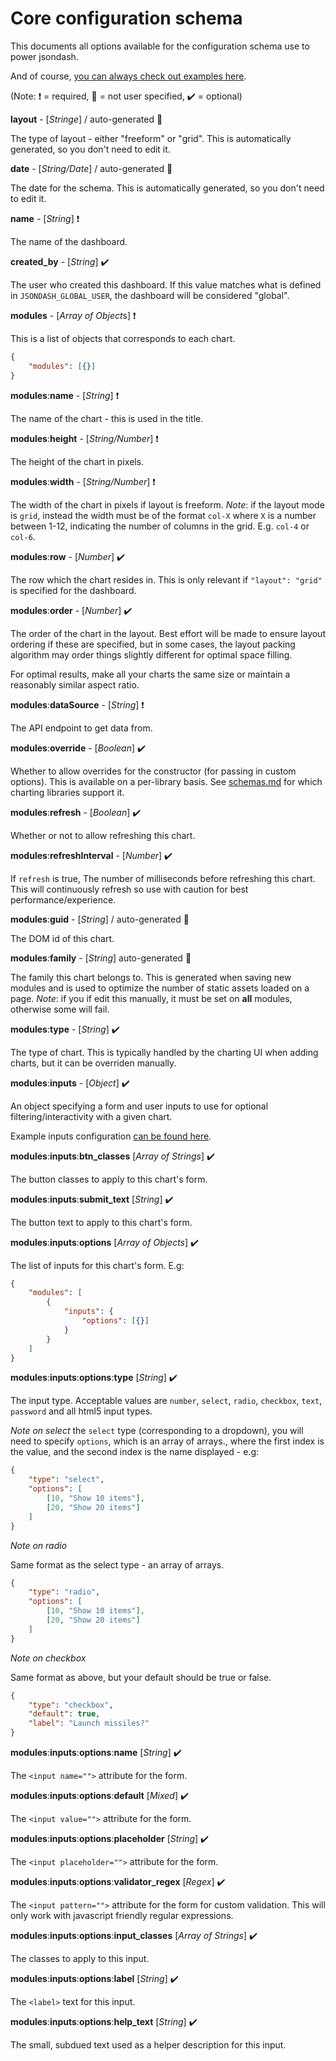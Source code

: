 # Core configuration schema

This documents all options available for the configuration schema use to power jsondash.

And of course, [you can always check out examples here](example_app/examples/config).

(Note: :heavy_exclamation_mark: = required, :no_entry_sign: = not user specified, :heavy_check_mark: = optional)

**layout** - [*Stringe*] / auto-generated :no_entry_sign:

The type of layout - either "freeform" or "grid". This is automatically generated, so you don't need to edit it.

**date** - [*String/Date*] / auto-generated :no_entry_sign:

The date for the schema. This is automatically generated, so you don't need to edit it.

**name** - [*String*] :heavy_exclamation_mark:

The name of the dashboard.

**created_by** - [*String*] :heavy_check_mark:

The user who created this dashboard. If this value matches what is defined in `JSONDASH_GLOBAL_USER`, the dashboard will be considered "global".

**modules** - [*Array of Object*s] :heavy_exclamation_mark:

This is a list of objects that corresponds to each chart.

```json
{
    "modules": [{}]
}
```

**modules**:**name** - [*String*] :heavy_exclamation_mark:

The name of the chart - this is used in the title.

**modules**:**height** - [*String/Number*] :heavy_exclamation_mark:

The height of the chart in pixels.

**modules**:**width** - [*String/Number*] :heavy_exclamation_mark:

The width of the chart in pixels if layout is freeform. *Note*: if the layout mode is `grid`, instead the width must be of the format `col-X` where `X` is a number between 1-12, indicating the number of columns in the grid. E.g. `col-4` or `col-6`.

**modules**:**row** - [*Number*] :heavy_check_mark:

The row which the chart resides in. This is only relevant if `"layout": "grid"` is specified for the dashboard.

**modules**:**order** - [*Number*] :heavy_check_mark:

The order of the chart in the layout. Best effort will be made to ensure layout ordering if these are specified, but in some cases, the layout packing algorithm may order things slightly different for optimal space filling.

For optimal results, make all your charts the same size or maintain a reasonably similar aspect ratio.

**modules**:**dataSource** - [*String*] :heavy_exclamation_mark:

The API endpoint to get data from.

**modules**:**override** - [*Boolean*] :heavy_check_mark:

Whether to allow overrides for the constructor (for passing in custom options). This is available on a per-library basis. See [schemas.md](schemas.md) for which charting libraries support it.

**modules**:**refresh** - [*Boolean*] :heavy_check_mark:

Whether or not to allow refreshing this chart.

**modules**:**refreshInterval** - [*Number*] :heavy_check_mark:

If `refresh` is true, The number of milliseconds before refreshing this chart. This will continuously refresh so use with caution for best performance/experience.

**modules**:**guid** - [*String*] / auto-generated :no_entry_sign:

The DOM id of this chart.

**modules**:**family** - [*String*] auto-generated :no_entry_sign:

The family this chart belongs to. This is generated when saving new modules and is used to optimize the number of static assets loaded on a page. *Note*: if you if edit this manually, it must be set on **all** modules, otherwise some will fail.

**modules**:**type** - [*String*] :heavy_check_mark:

The type of chart. This is typically handled by the charting UI when adding charts, but it can be overriden manually.

**modules**:**inputs** - [*Object*] :heavy_check_mark:

An object specifying a form and user inputs to use for optional filtering/interactivity with a given chart.

Example inputs configuration [can be found here](https://github.com/christabor/flask_jsondash/blob/master/example_app/examples/config/inputs.json).

**modules**:**inputs**:**btn_classes** [*Array of Strings*] :heavy_check_mark:

The button classes to apply to this chart's form.

**modules**:**inputs**:**submit_text** [*String*] :heavy_check_mark:

The button text to apply to this chart's form.

**modules**:**inputs**:**options** [*Array of Objects*] :heavy_check_mark:

The list of inputs for this chart's form. E.g:

```json
{
    "modules": [
        {
            "inputs": {
                "options": [{}]
            }
        }
    ]
}
```

**modules**:**inputs**:**options**:**type** [*String*] :heavy_check_mark:

The input type. Acceptable values are `number`, `select`, `radio`, `checkbox`, `text`, `password` and all html5 input types.

*Note on select* the `select` type (corresponding to a dropdown), you will need to specify `options`, which is an array of arrays., where the first index is the value, and the second index is the name displayed - e.g:

```json
{
    "type": "select",
    "options": [
        [10, "Show 10 items"],
        [20, "Show 20 items"]
    ]
}
```

*Note on radio*

Same format as the select type - an array of arrays.

```json
{
    "type": "radio",
    "options": [
        [10, "Show 10 items"],
        [20, "Show 20 items"]
    ]
}
```

*Note on checkbox*

Same format as above, but your default should be true or false.

```json
{
    "type": "checkbox",
    "default": true,
    "label": "Launch missiles?"
}
```

**modules**:**inputs**:**options**:**name** [*String*] :heavy_check_mark:

The `<input name="">` attribute for the form.

**modules**:**inputs**:**options**:**default** [*Mixed*] :heavy_check_mark:

The `<input value="">` attribute for the form.

**modules**:**inputs**:**options**:**placeholder** [*String*] :heavy_check_mark:

The `<input placeholder="">` attribute for the form.

**modules**:**inputs**:**options**:**validator_regex** [*Regex*] :heavy_check_mark:

The `<input pattern="">` attribute for the form for custom validation. This will only work with javascript friendly regular expressions.

**modules**:**inputs**:**options**:**input_classes** [*Array of Strings*] :heavy_check_mark:

The classes to apply to this input.

**modules**:**inputs**:**options**:**label** [*String*] :heavy_check_mark:

The `<label>` text for this input.

**modules**:**inputs**:**options**:**help_text** [*String*] :heavy_check_mark:

The small, subdued text used as a helper description for this input.
